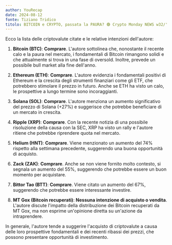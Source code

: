 ```yaml
---
author: YouRecap
date: 2024-08-12
fonte: Tiziano Tridico
titolo: BITCOIN e CRYPTO, passata la PAURA? 🟢 Crypto Monday NEWS w32/'24
---
```


Ecco la lista delle criptovalute citate e le relative intenzioni dell'autore:

1. **Bitcoin (BTC)**: **Comprare**. L'autore sottolinea che, nonostante il recente calo e la paura nel mercato, i fondamentali di Bitcoin rimangono solidi e che attualmente si trova in una fase di oversold. Inoltre, prevede un possibile bull market alla fine dell'anno.

2. **Ethereum (ETH)**: **Comprare**. L'autore evidenzia i fondamentali positivi di Ethereum e la crescita degli strumenti finanziari come gli ETF, che potrebbero stimolare il prezzo in futuro. Anche se ETH ha visto un calo, le prospettive a lungo termine sono incoraggianti.

3. **Solana (SOL)**: **Comprare**. L'autore menziona un aumento significativo del prezzo di Solana (+27%) e suggerisce che potrebbe beneficiare di un mercato in crescita.

4. **Ripple (XRP)**: **Comprare**. Con la recente notizia di una possibile risoluzione della causa con la SEC, XRP ha visto un rally e l'autore ritiene che potrebbe riprendere quota nel mercato.

5. **Helium (HNT)**: **Comprare**. Viene menzionato un aumento del 74% rispetto alla settimana precedente, suggerendo una buona opportunità di acquisto.

6. **Zack (ZAK)**: **Comprare**. Anche se non viene fornito molto contesto, si segnala un aumento del 55%, suggerendo che potrebbe essere un buon momento per acquistare.

7. **Bittor Tao (BTT)**: **Comprare**. Viene citato un aumento del 67%, suggerendo che potrebbe essere interessante investire.

8. **MT Gox (Bitcoin recuperati)**: **Nessuna intenzione di acquisto o vendita**. L'autore discute l'impatto della distribuzione dei Bitcoin recuperati da MT Gox, ma non esprime un'opinione diretta su un'azione da intraprendere.

In generale, l'autore tende a suggerire l'acquisto di criptovalute a causa delle loro prospettive fondamentali e dei recenti ribassi dei prezzi, che possono presentare opportunità di investimento.
